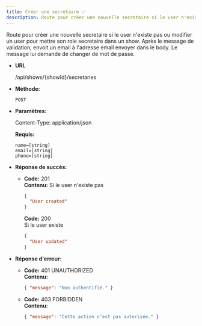 ```yaml
---
title: Créer une secretaire ✅
description: Route pour créer une nouvelle secretaire si le user n'existe pas ou modifier un user pour mettre son role secretaire dans un show. Après le message de validation, envoit un email à l'adresse email envoyer dans le body. Le message lui demande de changer de mot de passe.
---
```


Route pour créer une nouvelle secretaire si le user n'existe pas ou modifier un user pour mettre son role secretaire dans un show. Après le message de validation, envoit un email à l'adresse email envoyer dans le body. Le message lui demande de changer de mot de passe.

* **URL**

  /api/shows/{showId}/secretaries

* **Méthode:**
  
  `POST`

* **Paramètres:**

  Content-Type: application/json

  **Requis:**

    `name=[string]`<br>
    `email=[string]`<br>
    `phone=[string]`<br>
   
* **Réponse de succès:**
  
  * **Code:** 201 <br />
    **Contenu:** 
    Si le user n'existe pas 
    ```json
    {
      "User created"
    }        
    ```
    **Code:** 200 <br />
    Si le user existe
    ```json
    {
      "User updated"
    }        
    ```

* **Réponse d'erreur:**

  * **Code:** 401 UNAUTHORIZED <br />
    **Contenu:** 
    ```json
    { "message": "Non authentifié." }
    ```

  * **Code:** 403 FORBIDDEN <br />
    **Contenu:** 
    ```json
    { "message": "Cette action n’est pas autorisée." }
    ```
